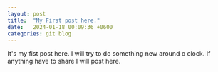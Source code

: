 ```yaml
---
layout: post
title:  "My First post here."
date:   2024-01-18 00:09:36 +0600
categories: git blog
---
```


It's my fist post here. I will try to do something new around o clock.
If anything have to share I will post here.